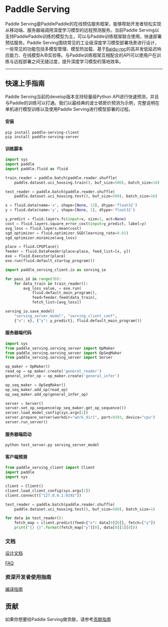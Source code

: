 # Paddle Serving

Paddle Serving是PaddlePaddle的在线预估服务框架，能够帮助开发者轻松实现从移动端、服务器端调用深度学习模型的远程预测服务。当前Paddle Serving以支持PaddlePaddle训练的模型为主，可以与Paddle训练框架联合使用，快速部署预估服务。Paddle Serving围绕常见的工业级深度学习模型部署场景进行设计，一些常见的功能包括多模型管理、模型热加载、基于[Baidu-rpc](https://github.com/apache/incubator-brpc)的高并发低延迟响应能力、在线模型A/B实验等。与Paddle训练框架互相配合的API可以使用户在训练与远程部署之间无缝过度，提升深度学习模型的落地效率。

------------

## 快速上手指南

Paddle Serving当前的develop版本支持轻量级Python API进行快速预测，并且与Paddle的训练可以打通。我们以最经典的波士顿房价预测为示例，完整说明在单机进行模型训练以及使用Paddle Serving进行模型部署的过程。

#### 安装
```
pip install paddle-serving-client
pip install paddle-serving-server
```

#### 训练脚本
``` python
import sys
import paddle
import paddle.fluid as fluid

train_reader = paddle.batch(paddle.reader.shuffle(
    paddle.dataset.uci_housing.train(), buf_size=500), batch_size=16)

test_reader = paddle.batch(paddle.reader.shuffle(
    paddle.dataset.uci_housing.test(), buf_size=500), batch_size=16)

x = fluid.data(name='x', shape=[None, 13], dtype='float32')
y = fluid.data(name='y', shape=[None, 1], dtype='float32')

y_predict = fluid.layers.fc(input=x, size=1, act=None)
cost = fluid.layers.square_error_cost(input=y_predict, label=y)
avg_loss = fluid.layers.mean(cost)
sgd_optimizer = fluid.optimizer.SGD(learning_rate=0.01)
sgd_optimizer.minimize(avg_loss)

place = fluid.CPUPlace()
feeder = fluid.DataFeeder(place=place, feed_list=[x, y])
exe = fluid.Executor(place)
exe.run(fluid.default_startup_program())

import paddle_serving_client.io as serving_io

for pass_id in range(30):
    for data_train in train_reader():
        avg_loss_value, = exe.run(
            fluid.default_main_program(),
            feed=feeder.feed(data_train),
            fetch_list=[avg_loss])

serving_io.save_model(
    "serving_server_model", "serving_client_conf",
    {"x": x}, {"y": y_predict}, fluid.default_main_program())
```

#### 服务器端代码
``` python
import sys
from paddle_serving.serving_server import OpMaker
from paddle_serving.serving_server import OpSeqMaker
from paddle_serving.serving_server import Server

op_maker = OpMaker()
read_op = op_maker.create('general_reader')
general_infer_op = op_maker.create('general_infer')

op_seq_maker = OpSeqMaker()
op_seq_maker.add_op(read_op)
op_seq_maker.add_op(general_infer_op)

server = Server()
server.set_op_sequence(op_seq_maker.get_op_sequence())
server.load_model_config(sys.argv[1])
server.prepare_server(workdir="work_dir1", port=9393, device="cpu")
server.run_server()
```

#### 服务器端启动
``` shell
python test_server.py serving_server_model
```

#### 客户端预测
``` python
from paddle_serving_client import Client
import paddle
import sys

client = Client()
client.load_client_config(sys.argv[1])
client.connect(["127.0.0.1:9292"])

test_reader = paddle.batch(paddle.reader.shuffle(
    paddle.dataset.uci_housing.test(), buf_size=500), batch_size=1)

for data in test_reader():
    fetch_map = client.predict(feed={"x": data[0][0]}, fetch=["y"])
    print("{} {}".format(fetch_map["y"][0], data[0][1][0]))

```

### 文档

[设计文档](doc/DESIGN.md)

[FAQ](doc/FAQ.md)

### 资深开发者使用指南

[编译指南](doc/INSTALL.md)

## 贡献
如果你想要给Paddle Serving做贡献，请参考[贡献指南](doc/CONTRIBUTE.md)
